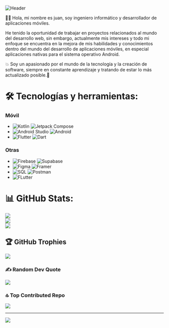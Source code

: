 <!-- ![github-header-image(1)](https://github.com/Juanqxk/Juanqxk/assets/86135476/713fa95e-a4c8-4385-bbd2-a3e7e186d228) -->

###

![Header](https://github.com/user-attachments/assets/cd3a045b-366a-409c-ba54-51cb769a111b)

<!-- # 💫 About Me: -->
🧑‍💻 Hola, mi nombre es juan, soy ingeniero informático y desarrollador de aplicaciones móviles.

He tenido la oportunidad de trabajar en proyectos relacionados al mundo del desarrollo web, sin embargo, actualmente mis intereses y todo mi enfoque se encuentra en la mejora de mis habilidades y conocimientos dentro del mundo del desarrollo de aplicaciones móviles, en especial aplicaciones nativas para el sistema operativo Android.

💥 Soy un apasionado por el mundo de la tecnología y la creación de software, siempre en constante aprendizaje y tratando de estar lo más actualizado posible.🎯

# 🛠️ Tecnologías y herramientas:

### Móvil
<!-- ![Kotlin](https://img.shields.io/badge/kotlin-%237F52FF.svg?style=for-the-badge&logo=kotlin&logoColor=white) ![Dart](https://img.shields.io/badge/dart-%230175C2.svg?style=for-the-badge&logo=dart&logoColor=white) ![Java](https://img.shields.io/badge/java-%23ED8B00.svg?style=for-the-badge&logo=openjdk&logoColor=white) ![Flutter](https://img.shields.io/badge/Flutter-%2302569B.svg?style=for-the-badge&logo=Flutter&logoColor=white) -->
- ![Kotlin](https://img.shields.io/badge/Kotlin-105823?style=for-the-badge&logo=kotlin&logoColor=white) ![Jetpack Compose](https://img.shields.io/badge/Jetpack_Compose-105823?style=for-the-badge&logo=JetpackCompose&logoColor=white)
- ![Android Studio](https://img.shields.io/badge/Android_Studio-105823?style=for-the-badge&logo=AndroidStudio&logoColor=white) ![Android](https://img.shields.io/badge/Android-105823?style=for-the-badge&logo=Android&logoColor=white)
- ![Flutter](https://img.shields.io/badge/Flutter-105823?style=for-the-badge&logo=Flutter&logoColor=white) ![Dart](https://img.shields.io/badge/Dart-105823?style=for-the-badge&logo=Dart&logoColor=white)

### Otras
<!-- ![Firebase](https://img.shields.io/badge/firebase-a08021?style=for-the-badge&logo=firebase&logoColor=ffcd34) ![Supabase](https://img.shields.io/badge/Supabase-3ECF8E?style=for-the-badge&logo=supabase&logoColor=white) ![MySQL](https://img.shields.io/badge/mysql-4479A1.svg?style=for-the-badge&logo=mysql&logoColor=white) -->
- ![Firebase](https://img.shields.io/badge/Firebase-105823?style=for-the-badge&logo=Firebase&logoColor=white) ![Supabase](https://img.shields.io/badge/Supabase-105823?style=for-the-badge&logo=Supabase&logoColor=white)
- ![Figma](https://img.shields.io/badge/Figma-105823?style=for-the-badge&logo=Figma&logoColor=white) ![Framer](https://img.shields.io/badge/Framer-105823?style=for-the-badge&logo=Framer&logoColor=white)
- ![SQL](https://img.shields.io/badge/SQL-105823?style=for-the-badge&logo=MySQL&logoColor=white) ![Postman](https://img.shields.io/badge/Postman-105823?style=for-the-badge&logo=Postman&logoColor=white)
- ![FLutter](https://img.shields.io/badge/Google_Play-105823?style=for-the-badge&logo=googlePlay&logoColor=white)

# 📊 GitHub Stats:
![](https://github-readme-stats.vercel.app/api?username=juanncu&theme=gotham&hide_border=false&include_all_commits=false&count_private=false)<br/>
![](https://github-readme-streak-stats.herokuapp.com/?user=juanncu&theme=gotham&hide_border=false)<br/>
![](https://github-readme-stats.vercel.app/api/top-langs/?username=juanncu&theme=gotham&hide_border=false&include_all_commits=false&count_private=false&layout=compact)

## 🏆 GitHub Trophies
![](https://github-profile-trophy.vercel.app/?username=juanncu&theme=tokyonight&no-frame=false&no-bg=true&margin-w=4)

### ✍️ Random Dev Quote
![](https://quotes-github-readme.vercel.app/api?type=horizontal&theme=dark)

### 🔝 Top Contributed Repo
![](https://github-contributor-stats.vercel.app/api?username=juanncu&limit=5&theme=dark&combine_all_yearly_contributions=true)

---
[![](https://visitcount.itsvg.in/api?id=juanncu&icon=0&color=1)](https://visitcount.itsvg.in)

<!-- Proudly created with GPRM ( https://gprm.itsvg.in ) -->
